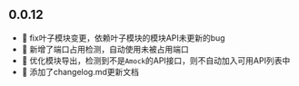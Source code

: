 

## 0.0.12

- 🐞 fix叶子模块变更，依赖叶子模块的模块API未更新的bug
- 🌟 新增了端口占用检测，自动使用未被占用端口
- 💄 优化模块导出，检测到不是`Amock`的API接口，则不自动加入可用API列表中
- 📝 添加了changelog.md更新文档